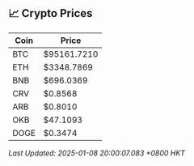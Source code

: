 ## 📈 Crypto Prices

| Coin | Price |
| ---- | ----- |
| BTC | $95161.7210 |
| ETH | $3348.7869 |
| BNB | $696.0369 |
| CRV | $0.8568 |
| ARB | $0.8010 |
| OKB | $47.1093 |
| DOGE | $0.3474 |

_Last Updated: 2025-01-08 20:00:07.083 +0800 HKT_